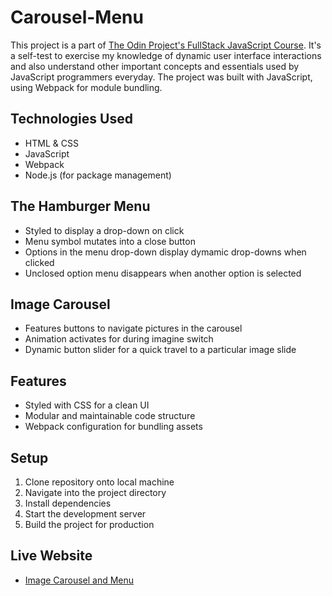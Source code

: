 # Carousel-Menu
This project is a part of [The Odin Project's FullStack JavaScript Course](https://www.theodinproject.com/paths/full-stack-javascript/courses/javascript). It's a self-test to exercise my knowledge of dynamic user interface interactions and also understand other important concepts and essentials used by JavaScript programmers everyday. The project was built with JavaScript, using Webpack for module bundling.

## Technologies Used
* HTML & CSS
* JavaScript
* Webpack 
* Node.js (for package management)

## The Hamburger Menu 
* Styled to display a drop-down on click
* Menu symbol mutates into a close button
* Options in the menu drop-down display dymamic drop-downs when clicked
* Unclosed option menu disappears when another option is selected

## Image Carousel
* Features buttons to navigate pictures in the carousel
* Animation activates for during imagine switch
* Dynamic button slider for a quick travel to a particular image slide

## Features 
* Styled with CSS for a clean UI
* Modular and maintainable code structure
* Webpack configuration for bundling assets

## Setup 
1. Clone repository onto local machine
2. Navigate into the project directory
3. Install dependencies
4. Start the development server
5. Build the project for production

## Live Website
* [Image Carousel and Menu](https://ricky-rubin.github.io/Carousel-Menu/)
